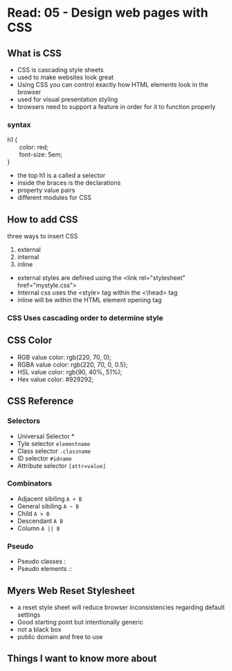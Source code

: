 # Read: 05 - Design web pages with CSS

## What is CSS

* CSS is cascading style sheets
* used to make websites look great
* Using CSS you can control exactly how HTML elements look in the browser
* used for visual presentation styling
* browsers need to support a feature in order for it to function properly

### syntax  

h1 {  
&nbsp;&nbsp;&nbsp;&nbsp;&nbsp;&nbsp; color: red;  
&nbsp;&nbsp;&nbsp;&nbsp;&nbsp;&nbsp; font-size: 5em;  
}  

* the top h1 is a called a selector
* inside the braces is the declarations
* property value pairs
* different modules for CSS

## How to add CSS

three ways to insert CSS

1. external
2. internal
3. inline

* external styles are defined using the \<link rel="stylesheet" href="mystyle.css">
* Internal css uses the \<style> tag within the <\head> tag
* inline will be within the HTML element opening tag

### CSS Uses cascading order to determine style

## CSS Color

* RGB value color: rgb(220, 70, 0);
* RGBA value color: rgb(220, 70, 0, 0.5);
* HSL value color: rgb(90, 40%, 51%);
* Hex value color: #929292;

## CSS Reference

### Selectors

* Universal Selector *
* Tyle selector `elementname`
* Class selector `.classname`
* ID selector `#idname`
* Attribute selector `[attr=value]`

### Combinators

* Adjacent sibiling `A + B`
* General sibiling `A ~ B`
* Child `A > B`
* Descendant `A B`
* Column `A || B`

### Pseudo

* Pseudo classes :
* Pseudo elements ::

## Myers Web Reset Stylesheet

* a reset style sheet will reduce browser inconsistencies regarding default settings
* Good starting point but intentionally generic
* not a black box
* public domain and free to use

## Things I want to know more about
